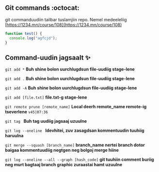 ## Git commands :octocat:

git commanduudiin tailbar tuslamjiin repo. Nemel medeeleliig [https://1234.mn/course/108](https://1234.mn/course/108)

```javascript
function test() {
  console.log("agfcjd");
}
```

## Command-uudin jagsaalt :sparkles:

`git add *` **Buh shine bolon uurchlugdsun file-uudiig stage-lene**

`git add .` **Buh shine bolon uurchlugdsun file-uudiig stage-lene**

`git add -A` **Buh shine bolon uurchlugdsun file-uudiig stage-lene**

`git add [file.txt]` **file.txt-g stage-lene**

`git remote prune [remote_name]` **Local deerh remote_name remote-ig tseverlene** `v45|07:36`

`git tag ` **Buh tag uudiig jagsaaj uzuulne**

`git log --oneline ` **Idevhitei, zuv zasagdsan kommentuudin tuuhiig haruulna**

`git merge --squash [branch_name]` **branch_name nertei branch dotor baigaa kommentuudiig negtgen neg bolgoj merge hiine**

`git log --oneline --all --graph [hash_code]` **git tuuhiin comment buriig neg murt bagtaaj branch graphic zuraastai hamt uzuulne**
